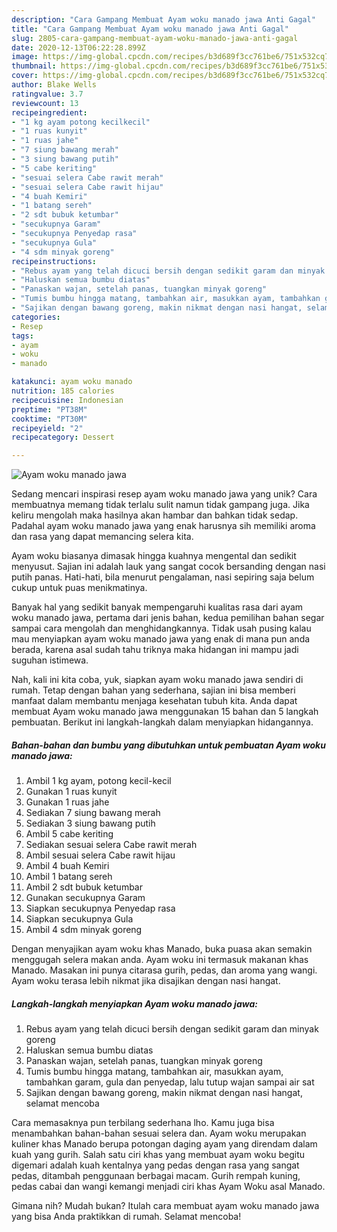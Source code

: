 ```yaml
---
description: "Cara Gampang Membuat Ayam woku manado jawa Anti Gagal"
title: "Cara Gampang Membuat Ayam woku manado jawa Anti Gagal"
slug: 2805-cara-gampang-membuat-ayam-woku-manado-jawa-anti-gagal
date: 2020-12-13T06:22:28.899Z
image: https://img-global.cpcdn.com/recipes/b3d689f3cc761be6/751x532cq70/ayam-woku-manado-jawa-foto-resep-utama.jpg
thumbnail: https://img-global.cpcdn.com/recipes/b3d689f3cc761be6/751x532cq70/ayam-woku-manado-jawa-foto-resep-utama.jpg
cover: https://img-global.cpcdn.com/recipes/b3d689f3cc761be6/751x532cq70/ayam-woku-manado-jawa-foto-resep-utama.jpg
author: Blake Wells
ratingvalue: 3.7
reviewcount: 13
recipeingredient:
- "1 kg ayam potong kecilkecil"
- "1 ruas kunyit"
- "1 ruas jahe"
- "7 siung bawang merah"
- "3 siung bawang putih"
- "5 cabe keriting"
- "sesuai selera Cabe rawit merah"
- "sesuai selera Cabe rawit hijau"
- "4 buah Kemiri"
- "1 batang sereh"
- "2 sdt bubuk ketumbar"
- "secukupnya Garam"
- "secukupnya Penyedap rasa"
- "secukupnya Gula"
- "4 sdm minyak goreng"
recipeinstructions:
- "Rebus ayam yang telah dicuci bersih dengan sedikit garam dan minyak goreng"
- "Haluskan semua bumbu diatas"
- "Panaskan wajan, setelah panas, tuangkan minyak goreng"
- "Tumis bumbu hingga matang, tambahkan air, masukkan ayam, tambahkan garam, gula dan penyedap, lalu tutup wajan sampai air sat"
- "Sajikan dengan bawang goreng, makin nikmat dengan nasi hangat, selamat mencoba"
categories:
- Resep
tags:
- ayam
- woku
- manado

katakunci: ayam woku manado 
nutrition: 185 calories
recipecuisine: Indonesian
preptime: "PT38M"
cooktime: "PT30M"
recipeyield: "2"
recipecategory: Dessert

---
```



![Ayam woku manado jawa](https://img-global.cpcdn.com/recipes/b3d689f3cc761be6/751x532cq70/ayam-woku-manado-jawa-foto-resep-utama.jpg)

Sedang mencari inspirasi resep ayam woku manado jawa yang unik? Cara membuatnya memang tidak terlalu sulit namun tidak gampang juga. Jika keliru mengolah maka hasilnya akan hambar dan bahkan tidak sedap. Padahal ayam woku manado jawa yang enak harusnya sih memiliki aroma dan rasa yang dapat memancing selera kita.

Ayam woku biasanya dimasak hingga kuahnya mengental dan sedikit menyusut. Sajian ini adalah lauk yang sangat cocok bersanding dengan nasi putih panas. Hati-hati, bila menurut pengalaman, nasi sepiring saja belum cukup untuk puas menikmatinya.

Banyak hal yang sedikit banyak mempengaruhi kualitas rasa dari ayam woku manado jawa, pertama dari jenis bahan, kedua pemilihan bahan segar sampai cara mengolah dan menghidangkannya. Tidak usah pusing kalau mau menyiapkan ayam woku manado jawa yang enak di mana pun anda berada, karena asal sudah tahu triknya maka hidangan ini mampu jadi suguhan istimewa.


Nah, kali ini kita coba, yuk, siapkan ayam woku manado jawa sendiri di rumah. Tetap dengan bahan yang sederhana, sajian ini bisa memberi manfaat dalam membantu menjaga kesehatan tubuh kita. Anda dapat membuat Ayam woku manado jawa menggunakan 15 bahan dan 5 langkah pembuatan. Berikut ini langkah-langkah dalam menyiapkan hidangannya.

<!--inarticleads1-->

##### Bahan-bahan dan bumbu yang dibutuhkan untuk pembuatan Ayam woku manado jawa:

1. Ambil 1 kg ayam, potong kecil-kecil
1. Gunakan 1 ruas kunyit
1. Gunakan 1 ruas jahe
1. Sediakan 7 siung bawang merah
1. Sediakan 3 siung bawang putih
1. Ambil 5 cabe keriting
1. Sediakan sesuai selera Cabe rawit merah
1. Ambil sesuai selera Cabe rawit hijau
1. Ambil 4 buah Kemiri
1. Ambil 1 batang sereh
1. Ambil 2 sdt bubuk ketumbar
1. Gunakan secukupnya Garam
1. Siapkan secukupnya Penyedap rasa
1. Siapkan secukupnya Gula
1. Ambil 4 sdm minyak goreng


Dengan menyajikan ayam woku khas Manado, buka puasa akan semakin menggugah selera makan anda. Ayam woku ini termasuk makanan khas Manado. Masakan ini punya citarasa gurih, pedas, dan aroma yang wangi. Ayam woku terasa lebih nikmat jika disajikan dengan nasi hangat. 

<!--inarticleads2-->

##### Langkah-langkah menyiapkan Ayam woku manado jawa:

1. Rebus ayam yang telah dicuci bersih dengan sedikit garam dan minyak goreng
1. Haluskan semua bumbu diatas
1. Panaskan wajan, setelah panas, tuangkan minyak goreng
1. Tumis bumbu hingga matang, tambahkan air, masukkan ayam, tambahkan garam, gula dan penyedap, lalu tutup wajan sampai air sat
1. Sajikan dengan bawang goreng, makin nikmat dengan nasi hangat, selamat mencoba


Cara memasaknya pun terbilang sederhana lho. Kamu juga bisa menambahkan bahan-bahan sesuai selera dan. Ayam woku merupakan kuliner khas Manado berupa potongan daging ayam yang direndam dalam kuah yang gurih. Salah satu ciri khas yang membuat ayam woku begitu digemari adalah kuah kentalnya yang pedas dengan rasa yang sangat pedas, ditambah penggunaan berbagai macam. Gurih rempah kuning, pedas cabai dan wangi kemangi menjadi ciri khas Ayam Woku asal Manado. 

Gimana nih? Mudah bukan? Itulah cara membuat ayam woku manado jawa yang bisa Anda praktikkan di rumah. Selamat mencoba!
